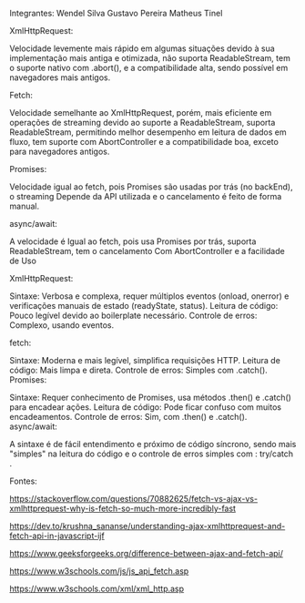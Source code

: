 Integrantes:
Wendel Silva
Gustavo Pereira
Matheus Tinel

XmlHttpRequest:

Velocidade levemente mais rápido em algumas situações devido à sua implementação mais antiga e otimizada, não suporta ReadableStream, tem o suporte nativo com .abort(), e a compatibilidade alta, sendo possível em navegadores mais antigos.

Fetch:

Velocidade semelhante ao XmlHttpRequest, porém, mais eficiente em operações de streaming devido ao suporte a ReadableStream, suporta ReadableStream, permitindo melhor desempenho em leitura de dados em fluxo, tem suporte com AbortController e a compatibilidade boa, exceto para navegadores antigos.

Promises:

Velocidade igual ao fetch, pois Promises são usadas por trás (no backEnd), o streaming Depende da API utilizada e o cancelamento é feito de forma manual.

async/await:

A velocidade é Igual ao fetch, pois usa Promises por trás, suporta ReadableStream, tem o cancelamento Com AbortController e a facilidade de Uso

XmlHttpRequest:

Sintaxe: Verbosa e complexa, requer múltiplos eventos (onload, onerror) e verificações manuais de estado (readyState, status).
Leitura de código: Pouco legível devido ao boilerplate necessário.
Controle de erros: Complexo, usando eventos.

fetch:

Sintaxe: Moderna e mais legível, simplifica requisições HTTP.
Leitura de código: Mais limpa e direta.
Controle de erros: Simples com .catch().
Promises:

Sintaxe: Requer conhecimento de Promises, usa métodos .then() e .catch() para encadear ações.
Leitura de código: Pode ficar confuso com muitos encadeamentos.
Controle de erros: Sim, com .then() e .catch().
async/await:

A sintaxe é de fácil entendimento e próximo de código síncrono, sendo mais "simples" na leitura do código e o controle de erros simples com : try/catch .

Fontes:

https://stackoverflow.com/questions/70882625/fetch-vs-ajax-vs-xmlhttprequest-why-is-fetch-so-much-more-incredibly-fast

https://dev.to/krushna_sananse/understanding-ajax-xmlhttprequest-and-fetch-api-in-javascript-ijf

https://www.geeksforgeeks.org/difference-between-ajax-and-fetch-api/

https://www.w3schools.com/js/js_api_fetch.asp

https://www.w3schools.com/xml/xml_http.asp
